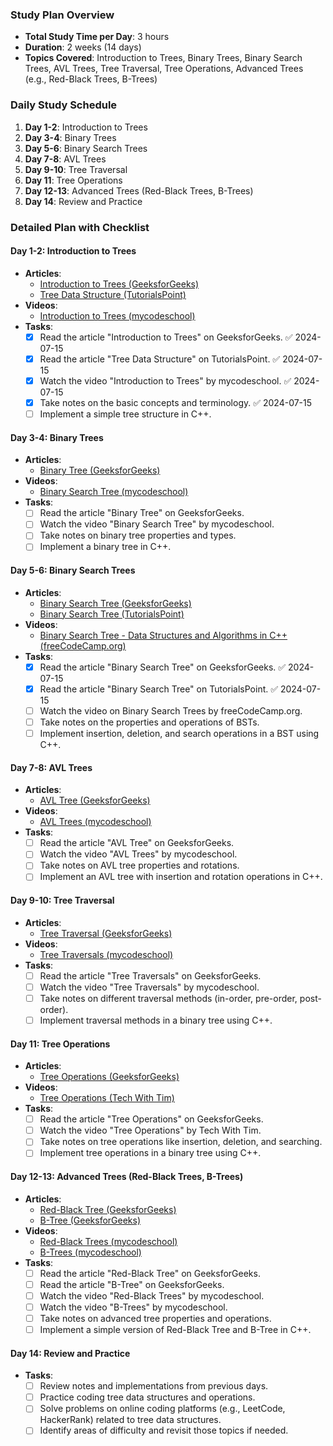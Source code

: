 
### Study Plan Overview
- **Total Study Time per Day**: 3 hours
- **Duration**: 2 weeks (14 days)
- **Topics Covered**: Introduction to Trees, Binary Trees, Binary Search Trees, AVL Trees, Tree Traversal, Tree Operations, Advanced Trees (e.g., Red-Black Trees, B-Trees)

### Daily Study Schedule
1. **Day 1-2**: Introduction to Trees
2. **Day 3-4**: Binary Trees
3. **Day 5-6**: Binary Search Trees
4. **Day 7-8**: AVL Trees
5. **Day 9-10**: Tree Traversal
6. **Day 11**: Tree Operations
7. **Day 12-13**: Advanced Trees (Red-Black Trees, B-Trees)
8. **Day 14**: Review and Practice

### Detailed Plan with Checklist

#### **Day 1-2: Introduction to Trees**
- **Articles**: 
  - [Introduction to Trees (GeeksforGeeks)](https://www.geeksforgeeks.org/introduction-to-tree-data-structure/)
  - [Tree Data Structure (TutorialsPoint)](https://www.tutorialspoint.com/data_structures_algorithms/tree_data_structure.htm)
- **Videos**: 
  - [Introduction to Trees (mycodeschool)](https://www.youtube.com/watch?v=oSWTXtMglKE)
- **Tasks**:
  - [x] Read the article "Introduction to Trees" on GeeksforGeeks. ✅ 2024-07-15
  - [x] Read the article "Tree Data Structure" on TutorialsPoint. ✅ 2024-07-15
  - [x] Watch the video "Introduction to Trees" by mycodeschool. ✅ 2024-07-15
  - [x] Take notes on the basic concepts and terminology. ✅ 2024-07-15
  - [ ] Implement a simple tree structure in C++.

#### **Day 3-4: Binary Trees**
- **Articles**: 
  - [Binary Tree (GeeksforGeeks)](https://www.geeksforgeeks.org/binary-tree-data-structure/)
- **Videos**:
  - [Binary Search Tree (mycodeschool)](https://www.youtube.com/watch?v=9Jry5-82I68)
- **Tasks**:
  - [ ] Read the article "Binary Tree" on GeeksforGeeks.
  - [ ] Watch the video "Binary Search Tree" by mycodeschool.
  - [ ] Take notes on binary tree properties and types.
  - [ ] Implement a binary tree in C++.

#### **Day 5-6: Binary Search Trees**
- **Articles**: 
  - [Binary Search Tree (GeeksforGeeks)](https://www.geeksforgeeks.org/binary-search-tree-data-structure/)
  - [Binary Search Tree (TutorialsPoint)](https://www.tutorialspoint.com/data_structures_algorithms/binary_search_tree.htm)
- **Videos**:
  - [Binary Search Tree - Data Structures and Algorithms in C++ (freeCodeCamp.org)](https://www.youtube.com/watch?v=COZK7NATh4k)
- **Tasks**:
  - [x] Read the article "Binary Search Tree" on GeeksforGeeks. ✅ 2024-07-15
  - [x] Read the article "Binary Search Tree" on TutorialsPoint. ✅ 2024-07-15
  - [ ] Watch the video on Binary Search Trees by freeCodeCamp.org.
  - [ ] Take notes on the properties and operations of BSTs.
  - [ ] Implement insertion, deletion, and search operations in a BST using C++.

#### **Day 7-8: AVL Trees**
- **Articles**: 
  - [AVL Tree (GeeksforGeeks)](https://www.geeksforgeeks.org/avl-tree-set-1-insertion/)
- **Videos**:
  - [AVL Trees (mycodeschool)](https://www.youtube.com/watch?v=rbg7Qf8GkQ4)
- **Tasks**:
  - [ ] Read the article "AVL Tree" on GeeksforGeeks.
  - [ ] Watch the video "AVL Trees" by mycodeschool.
  - [ ] Take notes on AVL tree properties and rotations.
  - [ ] Implement an AVL tree with insertion and rotation operations in C++.

#### **Day 9-10: Tree Traversal**
- **Articles**: 
  - [Tree Traversal (GeeksforGeeks)](https://www.geeksforgeeks.org/tree-traversals-inorder-preorder-and-postorder/)
- **Videos**:
  - [Tree Traversals (mycodeschool)](https://www.youtube.com/watch?v=gm8DUJJhmY4)
- **Tasks**:
  - [ ] Read the article "Tree Traversals" on GeeksforGeeks.
  - [ ] Watch the video "Tree Traversals" by mycodeschool.
  - [ ] Take notes on different traversal methods (in-order, pre-order, post-order).
  - [ ] Implement traversal methods in a binary tree using C++.

#### **Day 11: Tree Operations**
- **Articles**: 
  - [Tree Operations (GeeksforGeeks)](https://www.geeksforgeeks.org/tree-data-structure/)
- **Videos**:
  - [Tree Operations (Tech With Tim)](https://www.youtube.com/watch?v=sV8pHRup3Ho)
- **Tasks**:
  - [ ] Read the article "Tree Operations" on GeeksforGeeks.
  - [ ] Watch the video "Tree Operations" by Tech With Tim.
  - [ ] Take notes on tree operations like insertion, deletion, and searching.
  - [ ] Implement tree operations in a binary tree using C++.

#### **Day 12-13: Advanced Trees (Red-Black Trees, B-Trees)**
- **Articles**: 
  - [Red-Black Tree (GeeksforGeeks)](https://www.geeksforgeeks.org/red-black-tree-set-1-introduction-2/)
  - [B-Tree (GeeksforGeeks)](https://www.geeksforgeeks.org/b-tree-set-1-introduction-2/)
- **Videos**:
  - [Red-Black Trees (mycodeschool)](https://www.youtube.com/watch?v=CTvfzU_uNKE)
  - [B-Trees (mycodeschool)](https://www.youtube.com/watch?v=DpqNI1_18SE)
- **Tasks**:
  - [ ] Read the article "Red-Black Tree" on GeeksforGeeks.
  - [ ] Read the article "B-Tree" on GeeksforGeeks.
  - [ ] Watch the video "Red-Black Trees" by mycodeschool.
  - [ ] Watch the video "B-Trees" by mycodeschool.
  - [ ] Take notes on advanced tree properties and operations.
  - [ ] Implement a simple version of Red-Black Tree and B-Tree in C++.

#### **Day 14: Review and Practice**
- **Tasks**:
  - [ ] Review notes and implementations from previous days.
  - [ ] Practice coding tree data structures and operations.
  - [ ] Solve problems on online coding platforms (e.g., LeetCode, HackerRank) related to tree data structures.
  - [ ] Identify areas of difficulty and revisit those topics if needed.
